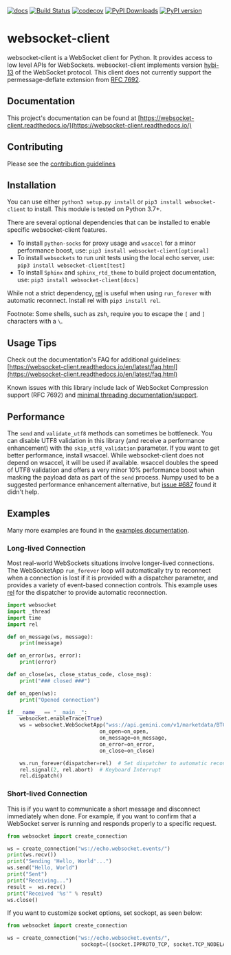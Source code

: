 [![docs](https://readthedocs.org/projects/websocket-client/badge/?style=flat)](https://websocket-client.readthedocs.io/)
[![Build Status](https://github.com/websocket-client/websocket-client/actions/workflows/build.yml/badge.svg)](https://github.com/websocket-client/websocket-client/actions/workflows/build.yml)
[![codecov](https://codecov.io/gh/websocket-client/websocket-client/branch/master/graph/badge.svg?token=pcXhUQwiL3)](https://codecov.io/gh/websocket-client/websocket-client)
[![PyPI Downloads](https://pepy.tech/badge/websocket-client)](https://pepy.tech/project/websocket-client)
[![PyPI version](https://img.shields.io/pypi/v/websocket_client)](https://pypi.org/project/websocket_client/)

# websocket-client

websocket-client is a WebSocket client for Python. It provides access
to low level APIs for WebSockets. websocket-client implements version
[hybi-13](https://tools.ietf.org/html/draft-ietf-hybi-thewebsocketprotocol-13)
of the WebSocket protocol. This client does not currently support the
permessage-deflate extension from
[RFC 7692](https://tools.ietf.org/html/rfc7692).

## Documentation

This project's documentation can be found at
[https://websocket-client.readthedocs.io/](https://websocket-client.readthedocs.io/)

## Contributing

Please see the [contribution guidelines](https://github.com/websocket-client/websocket-client/blob/master/CONTRIBUTING.md)

## Installation

You can use either `python3 setup.py install` or `pip3 install websocket-client`
to install. This module is tested on Python 3.7+.

There are several optional dependencies that can be installed to enable
specific websocket-client features.
- To install `python-socks` for proxy usage and `wsaccel` for a minor performance boost, use:
 `pip3 install websocket-client[optional]`
- To install `websockets` to run unit tests using the local echo server, use:
 `pip3 install websocket-client[test]`
- To install `Sphinx` and `sphinx_rtd_theme` to build project documentation, use:
 `pip3 install websocket-client[docs]`

While not a strict dependency, [rel](https://github.com/bubbleboy14/registeredeventlistener)
is useful when using `run_forever` with automatic reconnect. Install rel with `pip3 install rel`.

Footnote: Some shells, such as zsh, require you to escape the `[` and `]` characters with a `\`.

## Usage Tips

Check out the documentation's FAQ for additional guidelines:
[https://websocket-client.readthedocs.io/en/latest/faq.html](https://websocket-client.readthedocs.io/en/latest/faq.html)

Known issues with this library include lack of WebSocket Compression
support (RFC 7692) and [minimal threading documentation/support](https://websocket-client.readthedocs.io/en/latest/threading.html).

## Performance

The `send` and `validate_utf8` methods can sometimes be bottleneck.
You can disable UTF8 validation in this library (and receive a
performance enhancement) with the `skip_utf8_validation` parameter.
If you want to get better performance, install wsaccel. While
websocket-client does not depend on wsaccel, it will be used if
available. wsaccel doubles the speed of UTF8 validation and
offers a very minor 10% performance boost when masking the
payload data as part of the `send` process. Numpy used to
be a suggested performance enhancement alternative, but
[issue #687](https://github.com/websocket-client/websocket-client/issues/687)
found it didn't help.

## Examples

Many more examples are found in the
[examples documentation](https://websocket-client.readthedocs.io/en/latest/examples.html).

### Long-lived Connection

Most real-world WebSockets situations involve longer-lived connections.
The WebSocketApp `run_forever` loop will automatically try to reconnect when a
connection is lost if it is provided with a dispatcher parameter,
and provides a variety of event-based connection controls.
This example uses [rel](https://github.com/bubbleboy14/registeredeventlistener)
for the dispatcher to provide automatic reconnection.

```python
import websocket
import _thread
import time
import rel

def on_message(ws, message):
    print(message)

def on_error(ws, error):
    print(error)

def on_close(ws, close_status_code, close_msg):
    print("### closed ###")

def on_open(ws):
    print("Opened connection")

if __name__ == "__main__":
    websocket.enableTrace(True)
    ws = websocket.WebSocketApp("wss://api.gemini.com/v1/marketdata/BTCUSD",
                              on_open=on_open,
                              on_message=on_message,
                              on_error=on_error,
                              on_close=on_close)

    ws.run_forever(dispatcher=rel)  # Set dispatcher to automatic reconnection
    rel.signal(2, rel.abort)  # Keyboard Interrupt
    rel.dispatch()
```

### Short-lived Connection

This is if you want to communicate a short message and disconnect
immediately when done. For example, if you want to confirm that a WebSocket
server is running and responds properly to a specific request.

```python
from websocket import create_connection

ws = create_connection("ws://echo.websocket.events/")
print(ws.recv())
print("Sending 'Hello, World'...")
ws.send("Hello, World")
print("Sent")
print("Receiving...")
result =  ws.recv()
print("Received '%s'" % result)
ws.close()
```

If you want to customize socket options, set sockopt, as seen below:

```python
from websocket import create_connection

ws = create_connection("ws://echo.websocket.events/",
                        sockopt=((socket.IPPROTO_TCP, socket.TCP_NODELAY),))
```
